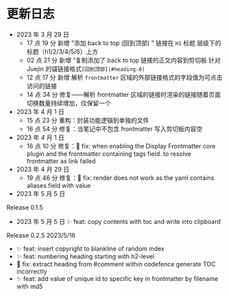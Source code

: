 # 更新日志

-   2023 年 3 月 29 日
    -   17 点 19 分 新增 ”添加 back to top (回到顶部) " 链接在 `H1` 标题 层级下的标题（h1/2/3/4/5/6）上方
    -   02 点 21 分 新增 ”复制添加了 back to top 链接的正文内容到剪切板 针对 Juejin 的锚链接格式`[回到顶部](#heading-0)`
    -   12 点 17 分 新增 解析 `frontmatter` 区域的外部链接格式的字段值为可点击访问的链接
    -   14 点 34 分 修复——解析 frontmatter 区域的链接时渲染的链接随着页面切换数量持续增加，仅保留一个
-   2023 年 4 月 1 日
    -   15 点 23 分 重构：封装功能逻辑到单独的文件
    -   16 点 54 分 修复：当笔记中不包含 frontmatter 写入剪切板内容空
-   2023 年 4 月 1 日
    -   16 点 10 分 修复：🐞 fix: when enabling the Display Frontmatter core plugin and the frontmatter containing tags field. to resolve frontmatter as link failed
-   2023 年 4 月 29 日
    -   19 点 46 分 修复：🐞 fix: render does not work as the yaml contains aliases field with value
-   2023 年 5 月 5 日

Release 0.1.5

-   2023 年 5 月 5 日 ✨ feat: copy contents with toc and write into clipboard

Release 0.2.5 2023/5/16

-   ✨ feat: insert copyright to blankline of random index
-   ✨ feat: numbering heading starting with h2-level
-   🐞 fix: extract heading from #comment within codefence generate TOC incorrectly
-   ✨ feat: add value of unique id to specific key in frontmatter by filename with md5